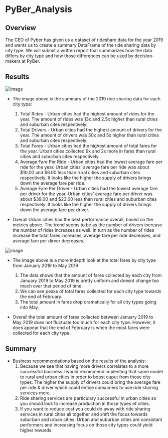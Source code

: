 # PyBer_Analysis
## Overview
The CEO of Pyber has given us a dataset of rideshare data for the year 2019 and wants us to create a summary DataFrame of the ride sharing data by city type. We will submit a written report that summarizes how the data differs by city type and how those differences can be used by decision-makers at PyBer.

## Results
![image](https://user-images.githubusercontent.com/67936161/90367153-41c00c80-e01d-11ea-9194-9acf01c23eb2.png)

* The image above is the summary of the 2019 ride sharing data for each city type:
    1. Total Rides - Urban cities had the highest amount of rides for the year.  The amount of rides was 13x and 2.5x higher than rural cities and suburban cites respectively.
    2. Total Drivers - Urban cities had the highest amount of drivers for the year. The amount of drivers was 30x and 5x higher than rural cities and suburban cites respectively.
    3. Total Fares - Urban cities had the highest amount of total fares for the year. Urban cities collected 9x and 2x more in fares than rural cities and suburban cites respectively.
    4. Average Fare Per Ride - Urban cities had the lowest average fare per ride for the year. Urban cities' average fare per ride was about $10.00 and $6.00 less than rural cities and suburban cites respectively. It looks like the higher the supply of drivers brings down the average fare per ride. 
    5. Average Fare Per Driver - Urban cities had the lowest average fare per driver for the year. Urban cities' average fare per driver was about $39.00 and $23.00 less than rural cities and suburban cites respectively. It looks like the higher the supply of drivers brings down the average fare per driver. 

* Overall Urban cities had the best performance overall, based on the metrics above. The trend seems to be as the number of drivers increase the number of rides increases as well. In turn as the number of rides increase the total fares increases, average fare per ride decreases, and average fare per dirver decreases.

![image](https://user-images.githubusercontent.com/67936161/90368978-ca3fac80-e01f-11ea-9daf-ee327dc10b9a.png)

* The image above is a more indepth look at the total fares by city type from January 2019 to May 2019
    1. The data shows that the amount of fares collected by each city from January 2019 to May 2019 is pretty uniform and doesnt change too much over that period of time.
    2. We can see peaks of total fares collected for each city type towards the end of February.
    3. The total amount in fares drop dramatically for all city types going into May.

* Overall the total amount of fares collected between January 2019 to May 2019 does not fluctuate too much for each city type. However, it does appear that the end of February is when the most fares were collected for each city type. 

## Summary
* Business recommendations based on the results of the analysis:
    1. Because we see that having more drivers correlates to a more successful business I would recommend implenting that same model to rural and urban cities in order to boost ouput from those city types. The higher the supply of drivers could bring the average fare per ride & driver which could entice consumers to use ride sharing services more. 
    2. Ride sharing services are particulary successful in urban cities so you should look to increase production in those types of cities.
    3. If you want to reduce cost you could do away with ride sharing services in rural cities all together and shift the focus towards suburban and urban cities. Urban and suburban cities are consistant performers and increasing focus on those city types could yield higher rewards.